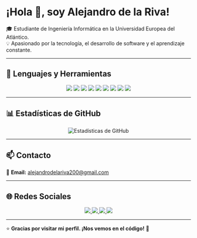 # ¡Hola 👋, soy Alejandro de la Riva!

🎓 Estudiante de Ingeniería Informática en la Universidad Europea del Atlántico.  
💡 Apasionado por la tecnología, el desarrollo de software y el aprendizaje constante.

---

## 🚀 Lenguajes y Herramientas

<p align="center">
  <img src="https://img.shields.io/badge/Git-F05032?style=for-the-badge&logo=git&logoColor=white"/>
  <img src="https://img.shields.io/badge/Java-007396?style=for-the-badge&logo=java&logoColor=white"/>
  <img src="https://img.shields.io/badge/Python-3776AB?style=for-the-badge&logo=python&logoColor=white"/>
  <img src="https://img.shields.io/badge/C-00599C?style=for-the-badge&logo=c&logoColor=white"/>
  <img src="https://img.shields.io/badge/HTML5-E34F26?style=for-the-badge&logo=html5&logoColor=white"/>
  <img src="https://img.shields.io/badge/Visual%20Studio%20Code-0078d7?style=for-the-badge&logo=visual-studio-code&logoColor=white"/>
  <img src="https://img.shields.io/badge/Ubuntu-E95420?style=for-the-badge&logo=ubuntu&logoColor=white"/>
  <img src="https://img.shields.io/badge/Linux-FCC624?style=for-the-badge&logo=linux&logoColor=black"/>
  <img src="https://img.shields.io/badge/Adobe-FF0000?style=for-the-badge&logo=adobe&logoColor=white"/>
</p>

---

## 📊 Estadísticas de GitHub

<p align="center">
  <img src="https://github-readme-stats.vercel.app/api?username=AlejandroDeLaRivaGarcia&show_icons=true&theme=tokyonight" alt="Estadísticas de GitHub" />
</p>

---

## 📫 Contacto

📧 **Email:** [alejandrodelariva200@gmail.com](mailto:alejandrodelariva200@gmail.com)

---

## 🌐 Redes Sociales

<p align="center">
  <a href="https://www.linkedin.com/in/alejandro-de-la-riva-garc%C3%ADa-459010387/" target="_blank">
    <img src="https://img.shields.io/badge/LinkedIn-0077B5?style=for-the-badge&logo=linkedin&logoColor=white"/>
  </a>
  <a href="https://github.com/AlejandroDeLaRivaGarcia" target="_blank">
    <img src="https://img.shields.io/badge/GitHub-181717?style=for-the-badge&logo=github&logoColor=white"/>
  </a>
  <a href="https://www.instagram.com/alexdelarivaa/" target="_blank">
    <img src="https://img.shields.io/badge/Instagram-E4405F?style=for-the-badge&logo=instagram&logoColor=white"/>
  </a>
  <a href="https://x.com/delarivus" target="_blank">
    <img src="https://img.shields.io/badge/Twitter-1DA1F2?style=for-the-badge&logo=twitter&logoColor=white"/>
  </a>
</p>

---

⭐ **Gracias por visitar mi perfil. ¡Nos vemos en el código!** 🚀

